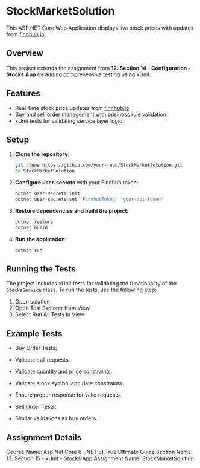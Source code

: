 # StockMarketSolution

This ASP.NET Core Web Application displays live stock prices with updates from [finnhub.io](https://finnhub.io/).

## Overview

This project extends the assignment from **12. Section 14 - Configuration - Stocks App** by adding comprehensive testing using xUnit.

## Features

- Real-time stock price updates from [finnhub.io](https://finnhub.io).
- Buy and sell order management with business rule validation.
- xUnit tests for validating service layer logic.

## Setup

1. **Clone the repository**:
    ```sh
    git clone https://github.com/your-repo/StockMarketSolution.git
    cd StockMarketSolution
    ```

2. **Configure user-secrets** with your Finnhub token:
    ```sh
    dotnet user-secrets init
    dotnet user-secrets set "FinnhubToken" "your-api-token"
    ```

3. **Restore dependencies and build the project**:
    ```sh
    dotnet restore
    dotnet build
    ```

4. **Run the application**:
    ```sh
    dotnet run
    ```

## Running the Tests

The project includes xUnit tests for validating the functionality of the `StocksService` class. To run the tests, use the following step:

1. Open solution
2. Open Test Explorer from View
3. Select Run All Tests In View 

## Example Tests

- Buy Order Tests:
 - Validate null requests.
 - Validate quantity and price constraints.
 - Validate stock symbol and date constraints.
 - Ensure proper response for valid requests.

- Sell Order Tests:
 - Similar validations as buy orders.

## Assignment Details

Course Name: Asp.Net Core 8 (.NET 8) True Ultimate Guide
Section Name: 13. Section 15 - xUnit - Stocks App
Assignment Name: StockMarketSolution